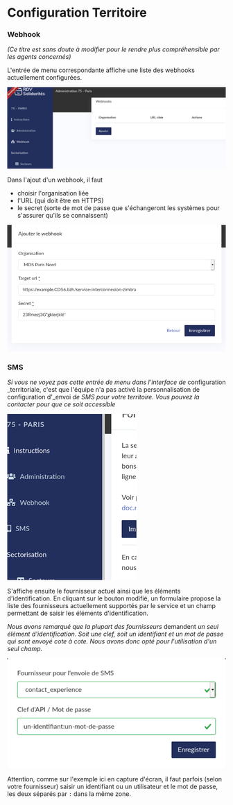 # Configuration Territoire

### Webhook

_\(Ce titre est sans doute à modifier pour le rendre plus compréhensible par les agents concernés\)_

L'entrée de menu correspondante affiche une liste des webhooks actuellement configurées.

![Ici aucun webhoook n&apos;est configur&#xE9; pour le moment](../.gitbook/assets/screenshot_2021-09-17-administration-75-paris-rdv-solidarites.png)

Dans l'ajout d'un webhook, il faut 

* choisir l'organisation liée
* l'URL \(qui doit être en HTTPS\)
* le secret \(sorte de mot de passe que s'échangeront les systèmes pour s'assurer qu'ils se connaissent\)

![example de remplissage du formulaire de cr&#xE9;ation/modification](../.gitbook/assets/screenshot_2021-09-17-ajouter-un-webhook-rdv-solidarites.png)

### SMS

_Si vous ne voyez pas cette entrée de menu dans l'interface de_ configuration _territoriale, c'est que l'équipe n'a pas activé la personnalisation de configuration d'_envoi _de SMS pour votre territoire. Vous pouvez la contacter pour que ce soit accessible_

![](../.gitbook/assets/screenshot_2021-09-20-sectorisation-75-paris-rdv-solidarites.png)

S'affiche ensuite le fournisseur actuel ainsi que les éléments d'identification. En cliquant sur le bouton modifié, un formulaire propose la liste des fournisseurs actuellement supportés par le service et un champ permettant de saisir les éléments d'identification.

_Nous avons remarqué que la plupart des fournisseurs_ demandent _un seul élément d'identification. Soit une clef, soit un identifiant et un mot de passe qui sont envoyé cote à cote. Nous avons donc opté pour l'utilisation d'un seul champ._

![](../.gitbook/assets/screenshot_2021-09-20-modifier-lorganisation-rdv-solidarites.png)

Attention, comme sur l'exemple ici en capture d'écran, il faut parfois \(selon votre fournisseur\) saisir un identifiant ou un utilisateur et le mot de passe, les deux séparés par `:` dans la même zone.



